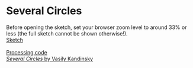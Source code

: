 # Several Circles

Before opening the sketch, set your browser zoom level to around 33% or less (the full sketch cannot be shown otherwise!).<br>
[Sketch](sketch/index.html)<br>
<br>
[Processing code](sketch/kandinsky2.pde)<br>
[*Several Circles* by Vasily Kandinsky](https://www.guggenheim.org/artwork/1992)

